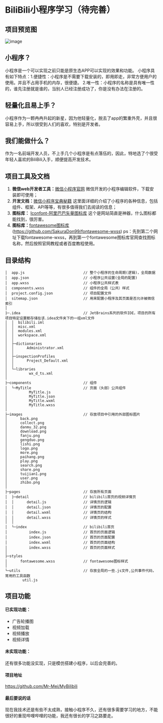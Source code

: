 # BiliBili小程序学习（待完善）
## 项目预览图

![image](https://github.com/wuyangshu/bilibili/raw/master/GIF.gif)

## 小程序？
小程序是一个可以实现之前只能是原生态APP可以实现的效果和功能。
小程序具有如下特点：1.便捷性：小程序是不需要下载安装的，即用即走，非常方便用户的使用。并且不占用手机的内存，很便捷。
2.唯一性：小程序的名称是具有唯一性的，谁先注册就是谁的，当别人已经注册成功了，你是没有办法在注册的。

## 轻量化且易上手？
小程序作为一颗冉冉升起的新星，因为他轻量化，脱去了app的繁重外壳，并且很容易上手，所以很受到人们的喜欢，特别是开发者。

## 我们能做什么？
作为一名前端开发人员，不上手几个小程序是有点落伍的，因此，特地选了个很受年轻人喜欢的BiliBili入手，顺便提高开发技术。

## 项目工具及文档
1. **微信web开发者工具：**[微信小程序官网](https://mp.weixin.qq.com/debug/wxadoc/dev/) 微信开发的小程序编辑软件，下载安装即可使用；
2. **开发文档：**[微信小程序宝典秘籍](https://www.w3cschool.cn/weixinapp/9wou1q8j.html) 这里面详细的介绍了小程序的各种信息，包括组件、框架、API等等，有很多值得我们去阅读的信息；
3. **图标库：** [Iconfont-阿里巴巴矢量图标库](http://www.iconfont.cn/) 这个是网站简直是神器，什么图标都能找到，很厉害。
4. **图标库：**[fontawesome图标库](http://www.fontawesome.com.cn/faicons/)(https://github.com/SakuraDon99/fontawesome-wxss)
ps：先到第二个网址下载fontawesome-wxss，再到第一个fontawesome图标库官网查找图标名称，然后按照官网教程或者百度教程使用。

## 目录结构

    │  app.js                           // 整个小程序的生命周期(逻辑)，全局数据
    │  app.json                         // 小程序公共设置(全局的配置)
    │  app.wxss                         // 小程序公共样式表
    │  components.wxss                  // 组件的全局（公共）样式
    │  project.config.json              // 项目配置文件
    │  sitemap.json                     // 用来配置小程序及其页面是否允许被微信索引
    │  
    ├─.idea                             // JetBrains系列的软件IDE，项目的所有项目特定设置都存储在该.idea文件夹下的一组xml文件
    │  │  bilibili.iml
    │  │  misc.xml
    │  │  modules.xml
    │  │  workspace.xml
    │  │  
    │  ├─dictionaries
    │  │      Administrator.xml
    │  │      
    │  ├─inspectionProfiles
    │  │      Project_Default.xml
    │  │      
    │  └─libraries
    │          wx_d_ts.xml
    │          
    ├─components                        // 组件
    │  └─MyTitle                        // 页面（头部）公共组件
    │          MyTitle.js
    │          MyTitle.json
    │          MyTitle.wxml
    │          MyTitle.wxss
    │          
    ├─images                            // 存放项目中引用的外部图标图片
    │      back.png
    │      collect.png
    │      danmu_32.png
    │      download.png
    │      fanju.png
    │      gengduo.png
    │      lishi.png
    │      logo.png
    │      more.png
    │      paihang.png
    │      play.png
    │      search.png
    │      share.png
    │      tuijian1.png
    │      user.png
    │      zhibo.png
    │      
    ├─pages                             // 存放所有页面
    │  ├─detail                         // bilibili首页的视频详情页
    │  │      detail.js                 // 详情页的逻辑
    │  │      detail.json               // 详情页的配置
    │  │      detail.wxml               // 详情页的结构
    │  │      detail.wxss               // 详情页的样式
    │  │      
    │  └─index                          // bilibili首页
    │          index.js                 // 首页的页面逻辑
    │          index.json               // 首页的页面配置
    │          index.wxml               // 首页的页面结构
    │          index.wxss               // 首页的页面样式
    │          
    ├─styles
    │      fontawesome.wxss             // fontawesome图标样式
    │      
    └─utils                             // 存放全局的一些.js文件,公共事件代码，常用的工具函数
            util.js
     
          
 ## 项目功能
 #### 已实现功能：
  * 广告轮播图
  * 视频加载
  * 视频播放
  * 视频详情
 
 #### 未实现功能：
 还有很多功能没实现，只是模仿搭建小程序，以后会完善的。
 
 
 #### 项目地址
https://github.com/Mr-Mei/MyBilibili
 
 #### 最后要说的话
 现在我技术还是有些不太成熟，接触小程序不久，还有很多需要学习的地方，不能很好的重现哔哩哔哩的功能，我还有很长的学习之路要走。
